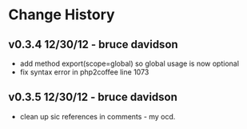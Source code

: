 # Change History

## v0.3.4 12/30/12 - bruce davidson

  * add method export(scope=global) so global usage is now optional
  * fix syntax error in php2coffee line 1073

## v0.3.5 12/30/12 - bruce davidson

  * clean up sic references in comments - my ocd.
